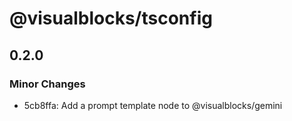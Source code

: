 # @visualblocks/tsconfig

## 0.2.0

### Minor Changes

- 5cb8ffa: Add a prompt template node to @visualblocks/gemini
